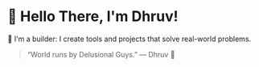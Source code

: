 # 👋 Hello There, I'm Dhruv!

🚀 I'm a builder: I create tools and projects that solve real-world problems.  


> “World runs by Delusional Guys.” — Dhruv 🚀

